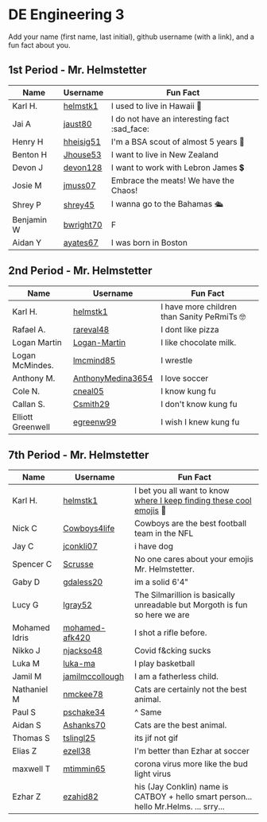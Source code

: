 # DE Engineering 3

Add your name (first name, last initial), github username (with a link), and a fun fact about you.

## 1st Period - Mr. Helmstetter
Name | Username | Fun Fact
--- | --- | ---
Karl H. | [helmstk1](https://github.com/helmstk1) | I used to live in Hawaii :palm_tree:
Jai A   | [jaust80](https://github.com/jaust80) | I do not have an interesting fact :sad_face:
Henry H | [hheisig51](https://github.com/hheisig51) | I'm a BSA scout of almost 5 years :small_red_triangle:
Benton H | [Jhouse53](https://github.com/jhouse53) | I want to live in New Zealand
Devon J | [devon128](https://github.com/devon128) | I want to work with Lebron James :heavy_dollar_sign:
Josie M | [jmuss07](https://github.com/jmuss07) | Embrace the meats!  We have the Chaos!  
Shrey P | [shrey45](https://github.com/shrey45) | I wanna go to the Bahamas 🛳️
Benjamin W | [bwright70](https://github.com/bwright70) | F 
Aidan Y | [ayates67](https://github.com/ayates67) | I was born in Boston



## 2nd Period - Mr. Helmstetter
Name | Username | Fun Fact
--- | --- | ---
Karl H. | [helmstk1](https://github.com/helmstk1) | I have more children than Sanity PeRmiTs :nerd_face:
Rafael A. | [rareval48](https://github.com/rareval48) |  I dont like pizza
Logan Martin | [Logan-Martin](https://github.com/Logan-Martin) | I like chocolate milk.
Logan McMindes. | [lmcmind85](https://github.com/lmcmind85) | I wrestle 
Anthony M. | [AnthonyMedina3654](https://github.com/AnthonyMedina3654) | I love soccer
Cole N. | [cneal05](https://github.com/cneal05) | I know kung fu
Callan S. | [Csmith29](https://github.com/Csmith29) | I don't know kung fu
Elliott Greenwell | [egreenw99](https://github.com/egreenw99) | I wish I knew kung fu



## 7th Period - Mr. Helmstetter
Name | Username | Fun Fact
--- | --- | ---
Karl H. | [helmstk1](https://github.com/helmstk1) | I bet you all want to know [where I keep finding these cool emojis](https://github.com/ikatyang/emoji-cheat-sheet) :mechanical_arm:
Nick C | [Cowboys4life](https://github.com/Cowboys4life) | Cowboys are the best football team in the NFL
Jay C | [jconkli07](https://github.com/jconkli07) | i have dog
Spencer C | [Scrusse](https://github.com/Scrusse) | No one cares about your emojis Mr. Helmstetter.
Gaby D |  [gdaless20](https://github.com/gdaless20) | im a solid 6'4"
Lucy G | [lgray52](https://github.com/lgray52) | The Silmarillion is basically unreadable but Morgoth is fun so here we are
Mohamed Idris| [mohamed-afk420](https://github.com/mohamed-afk420) | I shot a rifle before.
Nikko J | [njackso48](https://github.com/njackso48) | Covid f&cking sucks
Luka M  |  [luka-ma](https://github.com/luka-ma) | I play basketball
Jamil M | [jamilmccollough](https://github.com/jamilmccollough) | I am a fatherless child.
Nathaniel M | [nmckee78](https://github.com/nmckee78) | Cats are certainly not the best animal. 
Paul S | [pschake34](https://github.com/pschake34) | ^ Same
Aidan S | [Ashanks70](https://github.com/Ashanks70)| Cats are the best animal.
Thomas S | [tslingl25](https://github.com/tslingl25)| its jif not gif
Elias Z | [ezell38](https://github.com/ezell38)| I'm better than Ezhar at soccer
maxwell T | [mtimmin65](https://github.com/mtimmin65)| corona virus more like the bud light virus
Ezhar Z |  [ezahid82](https://github.com/ezahid82) | his (Jay Conklin) name is CATBOY + hello smart person... hello Mr.Helms. ... srry...


